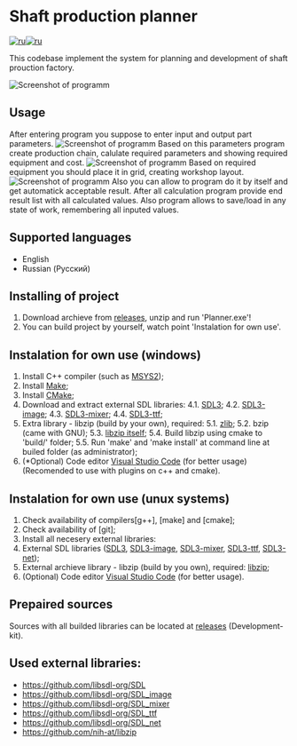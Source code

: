 # Shaft production planner
[![ru](https://img.shields.io/badge/lang-en-green.svg)](https://github.com/kolyaka32/Shaft-production-planner/blob/main/README.md)[![ru](https://img.shields.io/badge/lang-ru-green.svg)](https://github.com/kolyaka32/Shaft-production-planner/blob/main/README-ru.md)

This codebase implement the system for planning and development of shaft prouction factory.

![Screenshot of programm](/screenshots/game-main-en.png?raw=true)


## Usage
After entering program you suppose to enter input and output part parameters.
![Screenshot of programm](/screenshots/game-main-en.png?raw=true)
Based on this parameters program create production chain, calulate required parameters and showing required equipment and cost.
![Screenshot of programm](/screenshots/game-main-en.png?raw=true)
Based on required equipment you should place it in grid, creating workshop layout.
![Screenshot of programm](/screenshots/game-main-en.png?raw=true)
Also you can allow to program do it by itself and get automatick acceptable result.
After all calculation program provide end result list with all calculated values.
Also program allows to save/load in any state of work, remembering all inputed values.


## Supported languages
* English
* Russian (Русский)


## Installing of project
1. Download archieve from [releases](https://github.com/kolyaka32/Shaft-production-planner/releases), unzip and run 'Planner.exe'!
2. You can build project by yourself, watch point 'Instalation for own use'.


## Instalation for own use (windows)
1. Install C++ compiler (such as [MSYS2](https://www.msys2.org/#installation));
2. Install [Make](https://sourceforge.net/projects/gnuwin32/files/make/3.81/make-3.81.exe/download);
3. Install [CMake](https://sourceforge.net/projects/cmake.mirror/);
4. Download and extract external SDL libraries:
4.1. [SDL3](https://github.com/libsdl-org/SDL/releases);
4.2. [SDL3-image](https://github.com/libsdl-org/SDL_image/releases);
4.3. [SDL3-mixer](https://github.com/libsdl-org/SDL_mixer/releases);
4.4. [SDL3-ttf](https://github.com/libsdl-org/SDL_ttf/releases);
5. Extra library - libzip (build by your own), required:
5.1. [zlib](https://www.zlib.net/);
5.2. bzip (came with GNU);
5.3. [libzip itself](https://libzip.org/download/);
5.4. Build libzip using cmake to 'build/' folder;
5.5. Run 'make' and 'make install' at command line at builed folder (as administrator);
6. (*Optional) Code editor [Visual Studio Code](https://code.visualstudio.com/download) (for better usage) (Recomended to use with plugins on c++ and cmake).


## Instalation for own use (unux systems)
1. Check availability of compilers[g++], [make] and [cmake];
2. Check availability of [git];
3. Install all necesery external libraries:
4. External SDL libraries ([SDL3](https://github.com/libsdl-org/SDL/releases), [SDL3-image](https://github.com/libsdl-org/SDL_image/releases), [SDL3-mixer](https://github.com/libsdl-org/SDL_mixer/releases), [SDL3-ttf](https://github.com/libsdl-org/SDL_ttf/releases), [SDL3-net](https://github.com/libsdl-org/SDL_net/releases));
5. External archieve library - libzip (build by you own), required: [libzip](https://libzip.org/download/);
6. (Optional) Code editor [Visual Studio Code](https://code.visualstudio.com/download) (for better usage).


## Prepaired sources
Sources with all builded libraries can be located at [releases](https://github.com/kolyaka32/Astroshuter-on-SDL/releases) (Development-kit).


## Used external libraries:
* https://github.com/libsdl-org/SDL
* https://github.com/libsdl-org/SDL_image
* https://github.com/libsdl-org/SDL_mixer
* https://github.com/libsdl-org/SDL_ttf
* https://github.com/libsdl-org/SDL_net
* https://github.com/nih-at/libzip
